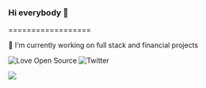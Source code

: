 ### Hi everybody 👋
==================

<!--
**omar2308/omar2308** is a ✨ _special_ ✨ repository because its `README.md` (this file) appears on your GitHub profile.

Here are some ideas to get you started:

- 🔭 I’m currently working on ...
- 🌱 I’m currently learning ...
- 👯 I’m looking to collaborate on ...
- 🤔 I’m looking for help with ...
- 💬 Ask me about ...
- 📫 How to reach me: ...
- 😄 Pronouns: ...
- ⚡ Fun fact: ...
-->

🔭 I'm currently working on full stack and financial projects

![Love Open Source](http://img.shields.io/badge/Open%20Source-%E2%9D%A4-green)
![Twitter](https://twitter.com/intent/follow?screen_name=omarfl7)

<img src="https://github-readme-stats.vercel.app/api?username=omar2308&show_icons=true&hide_title=true" />
